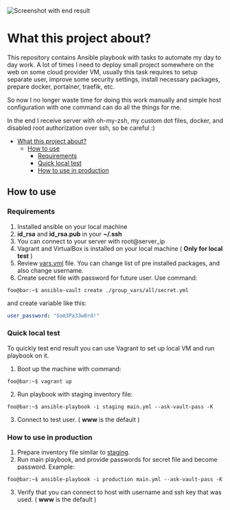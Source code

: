 ![Screenshot with end result](https://i.imgur.com/LcJUexY.png)

# What this project about?
This repository contains Ansible playbook with tasks to automate my day to day work. A lot of times I need to deploy small project somewhere on the web on some cloud provider VM, usually this task requires to setup separate user, improve some security settings, install necessary packages, prepare docker, portainer, traefik, etc.

So now I no longer waste time for doing this work manually and simple host configuration with one command can do all the things for me.

In the end I receive server with oh-my-zsh, my custom dot files, docker, and disabled root authorization over ssh, so be careful :)

- [What this project about?](#what-this-project-about)
  - [How to use](#how-to-use)
    - [Requirements](#requirements)
    - [Quick local test](#quick-local-test)
    - [How to use in production](#how-to-use-in-production)

## How to use

### Requirements
1. Installed ansible on your local machine
2. **id_rsa** and **id_rsa.pub** in your **~/.ssh**
3. You can connect to your server with root@server_ip
4. Vagrant and VirtualBox is installed on your local machine ( **Only for local test** )
5. Review [vars.yml](group_vars/all/vars.yml) file. You can change list of pre installed packages, and also change username.
6. Create secret file with password for future user. Use command:

```console
foo@bar:~$ ansible-vault create ./group_vars/all/secret.yml
```

and create variable like this:

```yml
user_password: "Som3Pa33w0rd!"
```

### Quick local test
To quickly test end result you can use Vagrant to set up local VM and run playbook on it.

1. Boot up the machine with command:
   
```console
foo@bar:~$ vagrant up
```
2. Run playbook with staging inventory file:

```console
foo@bar:~$ ansible-playbook -i staging main.yml --ask-vault-pass -K
```

3. Connect to test user. ( **www** is the default )

### How to use in production

1. Prepare inventory file similar to [staging](staging).
2. Run main playbook, and provide passwords for secret file and become password. Example:

```console
foo@bar:~$ ansible-playbook -i production main.yml --ask-vault-pass -K
```

3. Verify that you can connect to host with username and ssh key that was used. ( **www** is the default )
